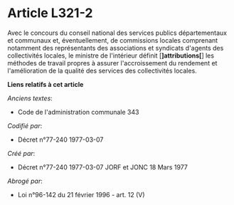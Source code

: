 # Article L321-2

Avec le concours du conseil national des services publics départementaux et communaux et, éventuellement, de commissions
locales comprenant notamment des représentants des associations et syndicats d'agents des collectivités locales, le ministre
de l'intérieur définit [**]attributions[**] les méthodes de travail propres à assurer l'accroissement du rendement et
l'amélioration de la qualité des services des collectivités locales.

**Liens relatifs à cet article**

_Anciens textes_:

  - Code de l'administration communale 343

_Codifié par_:

  - Décret n°77-240 1977-03-07

_Créé par_:

  - Décret n°77-240 1977-03-07 JORF et JONC 18 Mars 1977

_Abrogé par_:

  - Loi n°96-142 du 21 février 1996 - art. 12 (V)
